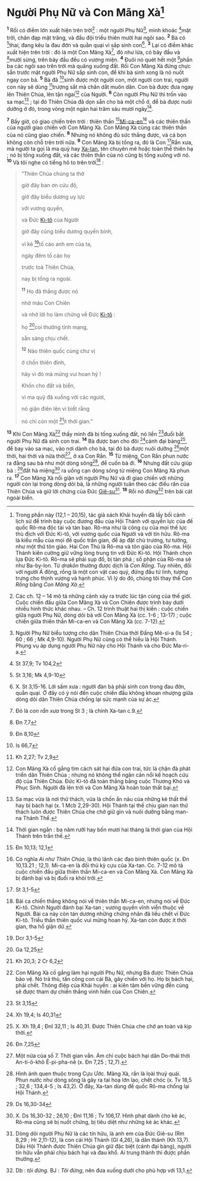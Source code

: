 # Người Phụ Nữ và Con Mãng Xà[^1-0e66ad22-cc37-408c-80de-47f784be7e78]
<sup><b>1</b></sup> Rồi có điềm lớn xuất hiện trên trời[^2-0e66ad22-cc37-408c-80de-47f784be7e78] : một người Phụ Nữ[^3-0e66ad22-cc37-408c-80de-47f784be7e78], mình khoác [^1@-0e66ad22-cc37-408c-80de-47f784be7e78]mặt trời, chân đạp mặt trăng, và đầu đội triều thiên mười hai ngôi sao. <sup><b>2</b></sup> Bà có [^2@-0e66ad22-cc37-408c-80de-47f784be7e78]thai, đang kêu la đau đớn và quằn quại vì sắp sinh con[^4-0e66ad22-cc37-408c-80de-47f784be7e78]. <sup><b>3</b></sup> Lại có điềm khác xuất hiện trên trời : đó là một Con Mãng Xà[^5-0e66ad22-cc37-408c-80de-47f784be7e78], đỏ như lửa, có bảy đầu và [^3@-0e66ad22-cc37-408c-80de-47f784be7e78]mười sừng, trên bảy đầu đều có vương miện. <sup><b>4</b></sup> Đuôi nó quét hết một [^4@-0e66ad22-cc37-408c-80de-47f784be7e78]phần ba các ngôi sao trên trời mà quăng xuống đất. Rồi Con Mãng Xà đứng chực sẵn trước mặt người Phụ Nữ sắp sinh con, để khi bà sinh xong là nó nuốt ngay con bà. <sup><b>5</b></sup> Bà đã [^5@-0e66ad22-cc37-408c-80de-47f784be7e78]sinh được một người con, một người con trai, người con này sẽ dùng [^6@-0e66ad22-cc37-408c-80de-47f784be7e78]trượng sắt mà chăn dắt muôn dân. Con bà được đưa ngay lên Thiên Chúa, lên tận ngai[^6-0e66ad22-cc37-408c-80de-47f784be7e78] của Người. <sup><b>6</b></sup> Còn người Phụ Nữ thì trốn vào sa mạc[^7-0e66ad22-cc37-408c-80de-47f784be7e78] ; tại đó Thiên Chúa đã dọn sẵn cho bà một chỗ ở, để bà được nuôi dưỡng ở đó, trong vòng một ngàn hai trăm sáu mươi ngày[^8-0e66ad22-cc37-408c-80de-47f784be7e78].

<sup><b>7</b></sup> Bấy giờ, có giao chiến trên trời : thiên thần [^7@-0e66ad22-cc37-408c-80de-47f784be7e78][Mi-ca-en]()[^9-0e66ad22-cc37-408c-80de-47f784be7e78] và các thiên thần của người giao chiến với Con Mãng Xà. Con Mãng Xà cùng các thiên thần của nó cũng giao chiến. <sup><b>8</b></sup> Nhưng nó không đủ sức thắng được, và cả bọn không còn chỗ trên trời nữa. <sup><b>9</b></sup> Con Mãng Xà bị tống ra, đó là Con [^8@-0e66ad22-cc37-408c-80de-47f784be7e78]Rắn xưa, mà người ta gọi là ma quỷ hay [Xa-tan](), tên chuyên mê hoặc toàn thể thiên hạ ; nó bị tống xuống đất, và các thiên thần của nó cũng bị tống xuống với nó. <sup><b>10</b></sup> Và tôi nghe có tiếng hô to trên trời[^10-0e66ad22-cc37-408c-80de-47f784be7e78] :

> “Thiên Chúa chúng ta thờ
>
> giờ đây ban ơn cứu độ,
>
> giờ đây biểu dương uy lực
>
> với vương quyền,
>
> và Đức [Ki-tô]() của Người
>
> giờ đây cũng biểu dương quyền bính,
>
> vì kẻ [^9@-0e66ad22-cc37-408c-80de-47f784be7e78]tố cáo anh em của ta,
>
> ngày đêm tố cáo họ
>
> trước toà Thiên Chúa,
>
> nay bị tống ra ngoài.
>
> <sup><b>11</b></sup> Họ đã thắng được nó
>
> nhờ máu Con Chiên
>
> và nhờ lời họ làm chứng về Đức [Ki-tô]() :
>
> họ [^10@-0e66ad22-cc37-408c-80de-47f784be7e78]coi thường tính mạng,
>
> sẵn sàng chịu chết.
>
> <sup><b>12</b></sup> Nào thiên quốc cùng chư vị
>
> ở chốn thiên đình,
>
> hãy vì đó mà mừng vui hoan hỷ !
>
> Khốn cho đất và biển,
>
> vì ma quỷ đã xuống với các ngươi,
>
> nó giận điên lên vì biết rằng
>
> nó chỉ còn một [^11@-0e66ad22-cc37-408c-80de-47f784be7e78]ít thời gian.”

<sup><b>13</b></sup> Khi Con Mãng Xà[^11-0e66ad22-cc37-408c-80de-47f784be7e78] thấy mình đã bị tống xuống đất, nó liền [^12@-0e66ad22-cc37-408c-80de-47f784be7e78]đuổi bắt người Phụ Nữ đã sinh con trai. <sup><b>14</b></sup> Bà được ban cho đôi [^13@-0e66ad22-cc37-408c-80de-47f784be7e78]cánh đại bàng[^12-0e66ad22-cc37-408c-80de-47f784be7e78], để bay vào sa mạc, vào nơi dành cho bà, tại đó bà được nuôi dưỡng [^14@-0e66ad22-cc37-408c-80de-47f784be7e78]một thời, hai thời và nửa thời[^13-0e66ad22-cc37-408c-80de-47f784be7e78], ở xa Con Rắn. <sup><b>15</b></sup> Từ miệng, Con Rắn phun nước ra đằng sau bà như một dòng sông[^14-0e66ad22-cc37-408c-80de-47f784be7e78], để cuốn bà đi. <sup><b>16</b></sup> Nhưng đất cứu giúp bà : [^15@-0e66ad22-cc37-408c-80de-47f784be7e78]đất há miệng[^15-0e66ad22-cc37-408c-80de-47f784be7e78] ra uống cạn dòng sông từ miệng Con Mãng Xà phun ra. <sup><b>17</b></sup> Con Mãng Xà nổi giận với người Phụ Nữ và đi giao chiến với những người còn lại trong dòng dõi bà, là những người tuân theo các điều răn của Thiên Chúa và giữ lời chứng của Đức [Giê-su]()[^16-0e66ad22-cc37-408c-80de-47f784be7e78]. <sup><b>18</b></sup> Rồi nó đứng[^17-0e66ad22-cc37-408c-80de-47f784be7e78] trên bãi cát ngoài biển.

[^1-0e66ad22-cc37-408c-80de-47f784be7e78]: Trong phần này (12,1 – 20,15), tác giả sách Khải huyền đã lấy bối cảnh lịch sử để trình bày cuộc đương đầu của Hội Thánh với quyền lực của đế quốc Rô-ma độc tài và tàn bạo. Rô-ma như là công cụ của mọi thế lực thù địch với Đức Ki-tô, với vương quốc của Người và với tín hữu. Rô-ma là kiểu mẫu của mọi đế quốc trần gian, để áp đặt chủ trương, tư tưởng, như một thứ tôn giáo. Hai Con Thú là Rô-ma và tôn giáo của Rô-ma. Hội Thánh kiên cường giữ vững lòng trung tín với Đức Ki-tô. Hội Thánh chọn lựa Đức Ki-tô. Rô-ma sẽ phải sụp đổ, bị tàn phá ; số phận của Rô-ma sẽ như Ba-by-lon. Từ *drakôn* thường được dịch là *Con Rồng*. Tuy nhiên, đối với người Á đông, rồng là một con vật cao quý, đứng đầu tứ linh, tượng trưng cho thịnh vượng và hạnh phúc. Vì lý do đó, chúng tôi thay thế *Con Rồng* bằng *Con Mãng Xà*.
[^2-0e66ad22-cc37-408c-80de-47f784be7e78]: Các ch. 12 – 14 mô tả những cảnh xảy ra trước lúc tận cùng của thế giới. Cuộc chiến đấu giữa Con Mãng Xà và Con Chiên được trình bày dưới nhiều hình thức khác nhau. – Ch. 12 trình thuật hai thị kiến : cuộc chiến giữa người Phụ Nữ, dòng dõi bà với Con Mãng Xà (cc. 1-6 ; 13-17) ; cuộc chiến giữa thiên thần Mi-ca-en và Con Mãng Xà (cc. 7-12).
[^3-0e66ad22-cc37-408c-80de-47f784be7e78]: Người Phụ Nữ biểu tượng cho dân Thiên Chúa thời Đấng Mê-si-a (Is 54 ; 60 ; 66 ; Mk 4,9-10). Người Phụ Nữ cũng có thể hiểu là Hội Thánh. Phụng vụ áp dụng người Phụ Nữ này cho Hội Thánh và cho Đức Ma-ri-a.
[^4-0e66ad22-cc37-408c-80de-47f784be7e78]: X. St 3,15-16. Lời sấm xưa : người đàn bà phải sinh con trong đau đớn, quằn quại. Ở đây có ý nói đến cuộc chiến đấu không khoan nhượng giữa dòng dõi dân Thiên Chúa chống lại sức mạnh của sự ác.
[^5-0e66ad22-cc37-408c-80de-47f784be7e78]: Đó là *con rắn xưa* trong St 3 ; là chính Xa-tan c.9.
[^6-0e66ad22-cc37-408c-80de-47f784be7e78]: Con Mãng Xà cố gắng tìm cách sát hại đứa con trai, tức là chận đà phát triển dân Thiên Chúa ; nhưng nó không thể ngăn cản nổi kế hoạch cứu độ của Thiên Chúa. Đức Ki-tô đã toàn thắng bằng cuộc Thương Khó và Phục Sinh. Người đã lên trời và Con Mãng Xà hoàn toàn thất bại.
[^7-0e66ad22-cc37-408c-80de-47f784be7e78]: Sa mạc vừa là nơi thử thách, vừa là chốn ẩn náu của những kẻ thất thế hay bị bách hại (x. 1 Mcb 2,29-30). Hội Thánh tại thế chịu gian nan thử thách luôn được Thiên Chúa che chở giữ gìn và nuôi dưỡng bằng man-na Thánh Thể.
[^8-0e66ad22-cc37-408c-80de-47f784be7e78]: Thời gian ngắn : ba năm rưỡi hay bốn mươi hai tháng là thời gian của Hội Thánh trên trần thế.
[^9-0e66ad22-cc37-408c-80de-47f784be7e78]: Có nghĩa *Ai như Thiên Chúa*, là thủ lãnh các đạo binh thiên quốc (x. Đn 10,13.21 ; 12,1). Mi-ca-en là đối thủ kỳ cựu của Xa-tan. Cc. 7-12 mô tả cuộc chiến đấu giữa thiên thần Mi-ca-en và Con Mãng Xà. Con Mãng Xà bị đánh bại và bị đuổi ra khỏi trời.
[^10-0e66ad22-cc37-408c-80de-47f784be7e78]: Bài ca chiến thắng không nói về thiên thần Mi-ca-en, nhưng nói về Đức Ki-tô. Chính Người đánh bại Xa-tan ; vương quyền vĩnh viễn thuộc về Người. Bài ca này còn tán dương những chứng nhân đã liều chết vì Đức Ki-tô. Triều thần thiên quốc vui mừng hoan hỷ. Xa-tan còn được ít thời gian, tha hồ giận dữ.
[^11-0e66ad22-cc37-408c-80de-47f784be7e78]: Con Mãng Xà cố gắng làm hại người Phụ Nữ, nhưng Bà được Thiên Chúa bảo vệ. Nó trả thù, tấn công con cái Bà, gây chiến với họ. Họ bị bách hại, phải chết. Thông điệp của Khải huyền : ai kiên tâm bền vững đến cùng sẽ được tham dự chiến thắng vinh hiển của Con Chiên.
[^12-0e66ad22-cc37-408c-80de-47f784be7e78]: X. Xh 19,4 ; Đnl 32,11 ; Is 40,31. Được Thiên Chúa che chở an toàn và kịp thời.
[^13-0e66ad22-cc37-408c-80de-47f784be7e78]: Một nửa của số 7. Thời gian vắn. Ám chỉ cuộc bách hại dân Do-thái thời An-ti-ô-khô Ê-pi-pha-nê (x. Đn 7,25 ; 12,7).
[^14-0e66ad22-cc37-408c-80de-47f784be7e78]: Hình ảnh quen thuộc trong Cựu Ước. Mãng Xà, rắn là loài thuỷ quái. Phun nước như dòng sông là gây ra tai hoạ lớn lao, chết chóc (x. Tv 18,5 ; 32,6 ; 134,4-5 ; Is 43,2). Ở đây, Xa-tan dùng đế quốc Rô-ma chống lại Hội Thánh.
[^15-0e66ad22-cc37-408c-80de-47f784be7e78]: X. Ds 16,30-32 ; 26,10 ; Đnl 11,16 ; Tv 106,17. Hình phạt dành cho kẻ ác, Rô-ma cũng sẽ bị nuốt chửng, bị tiêu diệt như những kẻ ác khác.
[^16-0e66ad22-cc37-408c-80de-47f784be7e78]: Dòng dõi người Phụ Nữ là các tín hữu, là anh em của Đức Giê-su (Rm 8,29 ; Hr 2,11-12), là con cái Hội Thánh (Gl 4,26), là dân thánh (Kh 13,7). Dầu Hội Thánh được Thiên Chúa gìn giữ đặc biệt (cánh đại bàng), người tín hữu vẫn phải chịu bách hại và đau khổ. Ai trung thành thì được phần thưởng.
[^17-0e66ad22-cc37-408c-80de-47f784be7e78]: Db : *tôi đứng.* BJ : *Tôi đứng*, nên đưa xuống dưới cho phù hợp với 13,1.
[^1@-0e66ad22-cc37-408c-80de-47f784be7e78]: St 37,9; Tv 104,2
[^2@-0e66ad22-cc37-408c-80de-47f784be7e78]: St 3,16; Mk 4,9-10
[^3@-0e66ad22-cc37-408c-80de-47f784be7e78]: Đn 7,7
[^4@-0e66ad22-cc37-408c-80de-47f784be7e78]: Đn 8,10
[^5@-0e66ad22-cc37-408c-80de-47f784be7e78]: Is 66,7
[^6@-0e66ad22-cc37-408c-80de-47f784be7e78]: Kh 2,27; Tv 2,9
[^7@-0e66ad22-cc37-408c-80de-47f784be7e78]: Đn 10,13; 12,1
[^8@-0e66ad22-cc37-408c-80de-47f784be7e78]: St 3,1-5
[^9@-0e66ad22-cc37-408c-80de-47f784be7e78]: Dcr 3,1-5
[^10@-0e66ad22-cc37-408c-80de-47f784be7e78]: Ga 12,25
[^11@-0e66ad22-cc37-408c-80de-47f784be7e78]: Kh 20,3; 2 Cr 6,2
[^12@-0e66ad22-cc37-408c-80de-47f784be7e78]: St 3,15
[^13@-0e66ad22-cc37-408c-80de-47f784be7e78]: Xh 19,4; Is 40,31
[^14@-0e66ad22-cc37-408c-80de-47f784be7e78]: Đn 7,25
[^15@-0e66ad22-cc37-408c-80de-47f784be7e78]: Ds 16,30-34